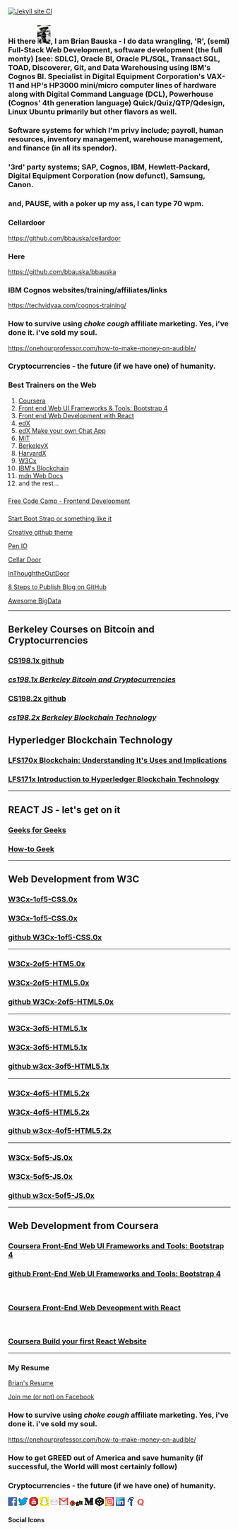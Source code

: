 ###  
[![Jekyll site CI](https://github.com/bbauska/cellardoor/actions/workflows/jekyll.yml/badge.svg)](https://github.com/bbauska/cellardoor/actions/workflows/jekyll.yml)

<!---
### Hi there 👋
--->
<!---
**bbauska/bbauska** is a ✨ _special_ ✨ repository because its `README.md` (this file) appears on your GitHub profile.
Here are some ideas to get you started:
- 🔭 I’m currently working on ...ufo/atom bomb = ufo.bauska.site
- 🌱 I’m currently learning ...how to be a better person, grandfather, father
- 👯 I’m looking to collaborate on ...deliveries
- 🤔 I’m looking for help with ...which front-end web turn-key apps are best
- 💬 Ask me about ...nada
- 📫 How to reach me: ...brianbauska@gmail.com
- 😄 Pronouns: ...Gleeful, possessive (my,our,yours,his,hers)
- ⚡ Fun fact: ...Over 2,000 atomic bombs were 'tested' Worldwide since 1944.  Not fun, but still a fact.
-->
### Hi there <img src="https://github.com/bbauska/ufo/blob/main/images/60th%20Anniversary%20Of%20The%20Atomic%20Bomb%20Of%20Nagasaki.jpg?raw=true" width="30px">, I am Brian Bauska - I do data wrangling, 'R', (semi) Full-Stack Web Development, software development (the full monty) [see: SDLC], Oracle BI, Oracle PL/SQL, Transact SQL, TOAD, Discoverer, Git, and Data Warehousing using IBM's Cognos BI.  Specialist in Digital Equipment Corporation's VAX-11 and HP's HP3000 mini/micro computer lines of hardware along with Digital Command Language (DCL), Powerhouse (Cognos' 4th generation language) Quick/Quiz/QTP/Qdesign, Linux Ubuntu primarily but other flavors as well.
### Software systems for which I'm privy include; payroll, human resources, inventory management, warehouse management, and finance (in all its spendor).
### '3rd' party systems; SAP, Cognos, IBM, Hewlett-Packard, Digital Equipment Corporation (now defunct), Samsung, Canon.
### and, PAUSE, with a poker up my ass, I can type 70 wpm.

### Cellardoor
https://github.com/bbauska/cellardoor

### Here
https://github.com/bbauska/bbauska

### IBM Cognos websites/training/affiliates/links
https://techvidyaa.com/cognos-training/

### How to survive using *choke* *cough* affiliate marketing.  Yes, i've done it.  i've sold my soul.
https://onehourprofessor.com/how-to-make-money-on-audible/

### Cryptocurrencies - the future (if we have one) of humanity.

### Best Trainers on the Web
1. [Coursera](https://www.coursera.org/)
2. [Front end Web UI Frameworks & Tools: Bootstrap 4](Coursera-web.bauska.net)
2. [Front end Web Development with React](https://www.coursera.org/learn/front-end-react)
3. [edX](https://www.edx.org/)
4. [edX Make your own Chat App](https://learning.edx.org/course/course-v1:TUMx+MYOAx+2T2022/home)
5. [MIT](https://ocw.mit.edu/courses/6-096-introduction-to-c-january-iap-2011/)
6. [BerkeleyX](https://rtl.berkeley.edu/services-programs/berkeleyx-edx)
7. [HarvardX](https://www.edx.org/course/introduction-computer-science-harvardx-cs50x?utm_source=renad_abdulrahman_saleh_almuha&utm_medium=affiliate_partner)
8. [W3Cx](https://www.edx.org/school/w3cx)
9. [IBM's Blockchain](https://learning.edx.org/course/course-v1:IBM+IBMBCC001+1T2022/home)
10. [mdn Web Docs](https://developer.mozilla.org/en-US/docs/Learn/Front-end_web_developer)
11. and the rest...

###
[Free Code Camp - Frontend Development](https://github.com/freeCodeCamp/freeCodeCamp)

###
[Start Boot Strap or something like it](https://github.com/startbootstrap/startbootstrap-creative)

[Creative github theme](https://startbootstrap.com/theme/creative)

[Pen IO](https://codepen.io/fossheim/pen/PoqKoLY)

[Cellar Door](https://github.com/bbauska/cellardoor)

[InThoughtheOutDoor](https://github.com/bbauska/inthroughtheoutdoor)

[8 Steps to Publish Blog on GitHub](https://medium.com/tunapanda-institute/8-steps-to-publish-your-portfolio-on-github-9d6e6e3d2e84)

[Awesome BigData](https://github.com/bbauska/awesome-bigdata/blob/main/README.md)

<hr/>

<h2>Berkeley Courses on Bitcoin and Cryptocurrencies</h2>

### [CS198.1x github](https://github.com/bbauska/CS198.1x/)

### *<a href="https://cs1981x.bbauska.net">cs198.1x Berkeley Bitcoin and Cryptocurrencies</a>*

### [CS198.2x github](https://github.com/bbauska/CS198.2x/)

### *<a href="https://cs1982x.bbauska.net">cs198.2x Berkeley Blockchain Technology</a>*

<h2>Hyperledger Blockchain Technology</h2>

### [LFS170x Blockchain: Understanding It's Uses and Implications](https://lfs170x.bauska.org)

### [LFS171x Introduction to Hyperledger Blockchain Technology](https://lfs171x.bauska.org)

<hr>

<h2>REACT JS - let's get on it</h2>

### [Geeks for Geeks](https://github.com/bbauska/G4G-REACT)
### [How-to Geek](https://github.com/bbauska/inthroughtheoutdoor)

<hr>

<h2>Web Development from W3C</h2>

### <a href="https://w3cx-1of5.bauska.org">W3Cx-1of5-CSS.0x</a>
### <a href="https://bbauska.github.io/w3cx-1of5-css.0x/">W3Cx-1of5-CSS.0x</a>

### <a href="https://github.com/bbauska/W3Cx-1of5-css.0x">github W3Cx-1of5-CSS.0x</a>

<hr>

### <a href="https://w3Cx-2of5.bauska.org/">W3Cx-2of5-HTM5.0x</a>
### <a href="https://bbauska.github.io/w3Cx-2of5-html5.0x/">W3Cx-2of5-HTML5.0x</a>
### <a href="https://github.com/bbauska/W3Cx-2of5-HTML5.0x">github W3Cx-2of5-HTML5.0x</a>

<hr>

### [W3Cx-3of5-HTML5.1x](https://w3Cx-3of5.bauska.org/)

### <a href="https://bbauska.github.io/w3cx-3of5-html5.1x/">W3Cx-3of5-HTML5.1x</a>

### <a href="https://github.com/bbauska/W3Cx-3of5-HTML5.1x">github w3cx-3of5-HTML5.1x</a>

<hr>

### [W3Cx-4of5-HTML5.2x](https://w3cx-4of5.bauska.org/)

### <a href="https://bbauska.github.io/w3cx-4of5-html5.2x/">W3Cx-4of5-HTML5.2x</a>

### <a href="https://github.com/bbauska/W3Cx-4of5-HTML5.2x">github w3cx-4of5-HTML5.2x</a>

<hr>

### <a href="https://w3cx-5of5.bauska.org/">W3Cx-5of5-JS.0x</a>

### <a href="https://bbauska.github.io/w3cx-5of5-js.0x/">W3Cx-5of5-JS.0x</a>

### <a href="https://github.com/bbauska/W3Cx-5of5-JS.0x">github w3cx-5of5-JS.0x</a>

<hr>

<h2>Web Development from Coursera</h2>

### <a href="https://www.coursera.org/learn/bootstrap-4/lecture/L3Q8S/exercise-video-basics-of-node-js-and-npm">Coursera Front-End Web UI Frameworks and Tools: Bootstrap 4</a>

### <a href="https://github.com/bbauska/front-end-web-ui">github Front-End Web UI Frameworks and Tools: Bootstrap 4</a>
<br/>

### <a href="https://www.coursera.org/learn/front-end-react/home/info">Coursera Front-End Web Deveopment with React</a>
<br/>

### <a href="https://www.coursera.org/learn/build-first-react-website/home/week/1">Coursera Build your first React Website</a>

<hr>

<h3>My Resume</h3>

<a href="https://brians-resume.bauska.net/">Brian's Resume</a>

<a href="https://www.facebook.com/brian.bauska/ target='_blank'">Join me (or not) on Facebook</a>

### How to survive using *choke* *cough* affiliate marketing.  Yes, i've done it.  i've sold my soul.
https://onehourprofessor.com/how-to-make-money-on-audible/

### How to get GREED out of America and save humanity (if successful, the World will most certainly follow)

### Cryptocurrencies - the future (if we have one) of humanity.

<!-- display the social media buttons in your README -->

[![alt text][1.1]][1]
[![alt text][2.1]][2]
[![alt text][3.1]][3]
[![alt text][4.1]][4]
[![alt text][5.1]][5]
[![alt text][6.1]][6]
[![alt text][7.1]][7]
[![alt text][8.1]][8]
[![alt text][9.1]][9]
[![alt text][10.1]][10]
[![alt text][11.1]][11]
[![alt text][12.1]][12]
[![alt text][13.1]][13]

<!-- links to social media icons -->

<!-- social icons -->

[1.1]: https://github.com/bbauska/bbauska/blob/main/images/1-fb-blue-white.png?raw=true (facebook icon)
[2.1]: https://github.com/bbauska/bbauska/blob/main/images/2-twitter-bird.png?raw=true (twitter icon)
[3.1]: https://github.com/bbauska/bbauska/blob/main/images/3-youtube-red-white.png?raw=true (youtube icon)
[4.1]: https://github.com/bbauska/bbauska/blob/main/images/4-snapchat-sq-ghost.png?raw=true (snapchat icon)
[5.1]: https://github.com/bbauska/bbauska/blob/main/images/5-email-bw.png?raw=true (e-mail icon)
[6.1]: https://github.com/bbauska/bbauska/blob/main/images/6-gmail.png?raw=true (g-mail icon)
[7.1]: https://github.com/bbauska/bbauska/blob/main/images/7-github.png?raw=true (github icon)
[8.1]: https://github.com/bbauska/bbauska/blob/main/images/8-medium.png?raw=true (medium icon)
[9.1]: https://github.com/bbauska/bbauska/blob/main/images/9-codepen.png?raw=true (codepen icon)
[10.1]: https://github.com/bbauska/bbauska/blob/main/images/10-instagram.png?raw=true (instagram icon)
[11.1]: https://github.com/bbauska/bbauska/blob/main/images/11-linkedin.png?raw=true (linkedin icon)
[12.1]: https://github.com/bbauska/bbauska/blob/main/images/12-indeed.png?raw=true (indeed icon)
[13.1]: https://github.com/bbauska/bbauska/blob/main/images/13-quora.png?raw=true (quora icon)

<!-- links to my social media accounts -->

[1]: http://www.facebook.com/brianbauska
[2]: https://twitter.com/home
[3]: https://www.youtube.com/channel/UCIMwEn98rypH9HcyW6LV4kA
[4]: https://web.snapchat.com/
[5]: http://brian.bauska.org/e-mail
[6]: https://mail.google.com/mail/u/0/?tab=km#inbox
[7]: https://github.com/bbauska/bbauska
[8]: https://medium.com/@brianbauska
[9]: https://codepen.io/BBauska
[10]: https://instagram/BBauska
[11]: https://linkedin.com/BBauska
[12]: https://indeed.com/BBauska
[13]: https://www.quora.com/profile/Brian-Bauska

#### Social Icons 

[1.1]: https://github.com/bbauska/bbauska/blob/main/images/1-fb-blue-white.png?raw=true (facebook icon)
[2.1]: https://github.com/bbauska/bbauska/blob/main/images/2-twitter-bird.png?raw=true (twitter icon)
[3.1]: https://github.com/bbauska/bbauska/blob/main/images/3-youtube-red-white.png?raw=true (youtube icon)
[4.1]: https://github.com/bbauska/bbauska/blob/main/images/4-snapchat-sq-ghost.png?raw=true (snapchat icon)
[5.1]: https://github.com/bbauska/bbauska/blob/main/images/5-email-bw.png?raw=true (e-mail icon)
[6.1]: https://github.com/bbauska/bbauska/blob/main/images/6-gmail.png?raw=true (g-mail icon)
[7.1]: https://github.com/bbauska/bbauska/blob/main/images/7-github.png?raw=true (github icon)
[8.1]: https://github.com/bbauska/bbauska/blob/main/images/8-medium.png?raw=true (medium icon)
[9.1]: https://github.com/bbauska/bbauska/blob/main/images/9-codepen.png?raw=true (codepen icon)
[10:1]: https://github.com/bbauska/bbauska/blob/main/images/10-instagram.png?raw=true (instagram icon)
[11:1]: https://github.com/bbauska/bbauska/blob/main/images/11-linkedin.png?raw=true (linkedin icon)
[12:1]: https://github.com/bbauska/bbauska/blob/main/images/12-indeed.png?raw=true (indeed icon)
[13:1]: https://github.com/bbauska/bbauska/blob/main/images/13-quora.png?raw=true (quora icon)
